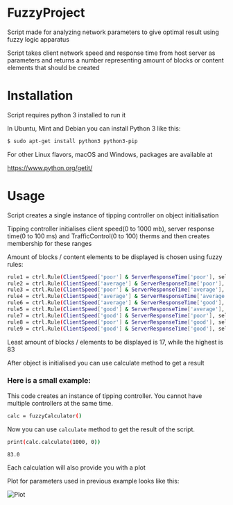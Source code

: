 # FuzzyProject
Script made for analyzing network parameters to give optimal result using fuzzy logic apparatus

Script takes client network speed and response time from host server as parameters and returns a number representing amount of blocks or content elements that should be created

# Installation
Script requires python 3 installed to run it

In Ubuntu, Mint and Debian you can install Python 3 like this:

```sh
$ sudo apt-get install python3 python3-pip
```

For other Linux flavors, macOS and Windows, packages are available at

https://www.python.org/getit/

# Usage
Script creates a single instance of tipping controller on object initialisation

Tipping controller initialises client speed(0 to 1000 mb), server response time(0 to 100 ms) and TrafficControl(0 to 100) therms and then creates membership for these ranges

Amount of blocks / content elements to be displayed is chosen using fuzzy rules:

```sh
rule1 = ctrl.Rule(ClientSpeed['poor'] & ServerResponseTime['poor'], self.TrafficControl['Low'])
rule2 = ctrl.Rule(ClientSpeed['average'] & ServerResponseTime['poor'], self.TrafficControl['Low'])
rule3 = ctrl.Rule(ClientSpeed['poor'] & ServerResponseTime['average'], self.TrafficControl['Low'])
rule4 = ctrl.Rule(ClientSpeed['average'] & ServerResponseTime['average'], self.TrafficControl['medium'])
rule6 = ctrl.Rule(ClientSpeed['average'] & ServerResponseTime['good'], self.TrafficControl['medium'])
rule5 = ctrl.Rule(ClientSpeed['good'] & ServerResponseTime['average'], self.TrafficControl['high'])
rule7 = ctrl.Rule(ClientSpeed['good'] & ServerResponseTime['poor'], self.TrafficControl['Low'])
rule8 = ctrl.Rule(ClientSpeed['poor'] & ServerResponseTime['good'], self.TrafficControl['Low'])
rule9 = ctrl.Rule(ClientSpeed['good'] & ServerResponseTime['good'], self.TrafficControl['high'])
```

Least amount of blocks / elements to be displayed is 17, while the highest is 83

After object is initialised you can use calculate method to get a result


### Here is a small example:

This code creates an instance of tipping controller. You cannot have multiple controllers at the same time.

```sh
calc = fuzzyCalculator()
```
Now you can use `calculate` method to get the result of the script.

```sh
print(calc.calculate(1000, 0))

83.0
```
Each calculation will also provide you with a plot

Plot for parameters used in previous example looks like this:

![Plot](https://i.imgur.com/DR5CXsMl.png)
